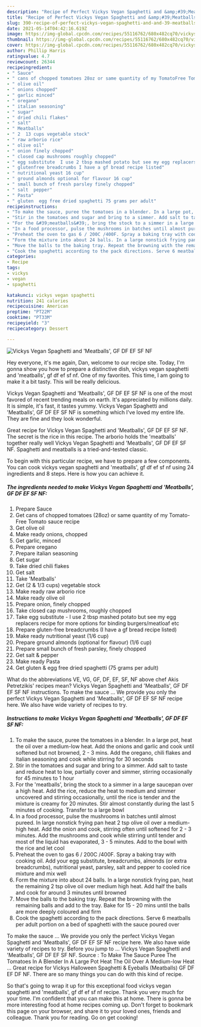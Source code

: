 ```yaml
---
description: "Recipe of Perfect Vickys Vegan Spaghetti and &amp;#39;Meatballs&amp;#39;, GF DF EF SF NF"
title: "Recipe of Perfect Vickys Vegan Spaghetti and &amp;#39;Meatballs&amp;#39;, GF DF EF SF NF"
slug: 390-recipe-of-perfect-vickys-vegan-spaghetti-and-and-39-meatballs-and-39-gf-df-ef-sf-nf
date: 2021-05-14T04:42:16.619Z
image: https://img-global.cpcdn.com/recipes/55116762/680x482cq70/vickys-vegan-spaghetti-and-meatballs-gf-df-ef-sf-nf-recipe-main-photo.jpg
thumbnail: https://img-global.cpcdn.com/recipes/55116762/680x482cq70/vickys-vegan-spaghetti-and-meatballs-gf-df-ef-sf-nf-recipe-main-photo.jpg
cover: https://img-global.cpcdn.com/recipes/55116762/680x482cq70/vickys-vegan-spaghetti-and-meatballs-gf-df-ef-sf-nf-recipe-main-photo.jpg
author: Phillip Harris
ratingvalue: 4.7
reviewcount: 26344
recipeingredient:
- " Sauce"
- " cans of chopped tomatoes 28oz or same quantity of my TomatoFree Tomato sauce recipe"
- " olive oil"
- " onions chopped"
- " garlic minced"
- " oregano"
- " italian seasoning"
- " sugar"
- " dried chili flakes"
- " salt"
- " Meatballs"
- " 2  13 cups vegetable stock"
- " raw arborio rice"
- " olive oil"
- " onion finely chopped"
- " closed cap mushrooms roughly chopped"
- " egg substitute  I use 2 tbsp mashed potato but see my egg replacers recipe for more options for binding burgersmeatloaf etc"
- " glutenfree breadcrumbs I have a gf bread recipe listed"
- " nutritional yeast 16 cup"
- " ground almonds optional for flavour 16 cup"
- " small bunch of fresh parsley finely chopped"
- " salt  pepper"
- " Pasta"
- " gluten  egg free dried spaghetti 75 grams per adult"
recipeinstructions:
- "To make the sauce, puree the tomatoes in a blender. In a large pot, heat the oil over a medium-low heat. Add the onions and garlic and cook until softened but not browned, 2 - 3 mins. Add the oregano, chili flakes and Italian seasoning and cook while stirring for 30 seconds"
- "Stir in the tomatoes and sugar and bring to a simmer. Add salt to taste and reduce heat to low, partially cover and simmer, stirring occasionally for 45 minutes to 1 hour"
- "For the &#39;meatballs&#39;, bring the stock to a simmer in a large saucepan over a high heat. Add the rice, reduce the heat to medium and simmer uncovered and stirring occasionally, until the rice is tender and the mixture is creamy for 20 minutes. Stir almost constantly during the last 5 minutes of cooking. Transfer to a large bowl"
- "In a food processor, pulse the mushrooms in batches until almost pureed. In large nonstick frying pan heat 2 tsp olive oil over a medium-high heat. Add the onion and cook, stirring often until softened for 2 - 3 minutes. Add the mushrooms and cook while stirring until tender and most of the liquid has evaporated, 3 - 5 minutes. Add to the bowl with the rice and let cool"
- "Preheat the oven to gas 6 / 200C /400F. Spray a baking tray with cooking oil. Add your egg substitute, breadcrumbs, almonds (or extra breadcrumbs), nutritional yeast, parsley, salt and pepper to cooled rice mixture and mix well"
- "Form the mixture into about 24 balls. In a large nonstick frying pan, heat the remaining 2 tsp olive oil over medium high heat. Add half the balls and cook for around 3 minutes until browned"
- "Move the balls to the baking tray. Repeat the browning with the remaining balls and add to the tray. Bake for 15 - 20 mins until the balls are more deeply coloured and firm"
- "Cook the spaghetti according to the pack directions. Serve 6 meatballs per adult portion on a bed of spaghetti with the sauce poured over"
categories:
- Recipe
tags:
- vickys
- vegan
- spaghetti

katakunci: vickys vegan spaghetti 
nutrition: 241 calories
recipecuisine: American
preptime: "PT22M"
cooktime: "PT33M"
recipeyield: "3"
recipecategory: Dessert

---
```



![Vickys Vegan Spaghetti and &#39;Meatballs&#39;, GF DF EF SF NF](https://img-global.cpcdn.com/recipes/55116762/680x482cq70/vickys-vegan-spaghetti-and-meatballs-gf-df-ef-sf-nf-recipe-main-photo.jpg)

Hey everyone, it's me again, Dan, welcome to our recipe site. Today, I'm gonna show you how to prepare a distinctive dish, vickys vegan spaghetti and &#39;meatballs&#39;, gf df ef sf nf. One of my favorites. This time, I am going to make it a bit tasty. This will be really delicious.

Vickys Vegan Spaghetti and &#39;Meatballs&#39;, GF DF EF SF NF is one of the most favored of recent trending meals on earth. It's appreciated by millions daily. It is simple, it's fast, it tastes yummy. Vickys Vegan Spaghetti and &#39;Meatballs&#39;, GF DF EF SF NF is something which I've loved my entire life. They are fine and they look wonderful.

Great recipe for Vickys Vegan Spaghetti and &#39;Meatballs&#39;, GF DF EF SF NF. The secret is the rice in this recipe. The arborio holds the &#39;meatballs&#39; together really well Vickys Vegan Spaghetti and &#39;Meatballs&#39;, GF DF EF SF NF. Spaghetti and meatballs is a tried-and-tested classic.


To begin with this particular recipe, we have to prepare a few components. You can cook vickys vegan spaghetti and &#39;meatballs&#39;, gf df ef sf nf using 24 ingredients and 8 steps. Here is how you can achieve it.

<!--inarticleads1-->

##### The ingredients needed to make Vickys Vegan Spaghetti and &#39;Meatballs&#39;, GF DF EF SF NF:

1. Prepare  Sauce
1. Get  cans of chopped tomatoes (28oz) or same quantity of my Tomato-Free Tomato sauce recipe
1. Get  olive oil
1. Make ready  onions, chopped
1. Get  garlic, minced
1. Prepare  oregano
1. Prepare  italian seasoning
1. Get  sugar
1. Take  dried chili flakes
1. Get  salt
1. Take  &#39;Meatballs&#39;
1. Get  (2 &amp; 1/3 cups) vegetable stock
1. Make ready  raw arborio rice
1. Make ready  olive oil
1. Prepare  onion, finely chopped
1. Take  closed cap mushrooms, roughly chopped
1. Take  egg substitute - I use 2 tbsp mashed potato but see my egg replacers recipe for more options for binding burgers/meatloaf etc
1. Prepare  gluten-free breadcrumbs (I have a gf bread recipe listed)
1. Make ready  nutritional yeast (1/6 cup)
1. Prepare  ground almonds (optional for flavour) (1/6 cup)
1. Prepare  small bunch of fresh parsley, finely chopped
1. Get  salt &amp; pepper
1. Make ready  Pasta
1. Get  gluten &amp; egg free dried spaghetti (75 grams per adult)


What do the abbreviations VE, VG, GF, DF, EF, SF, NF above chef Akis Petretzikis&#39; recipes mean? Vickys Vegan Spaghetti and &#39;Meatballs&#39;, GF DF EF SF NF instructions. To make the sauce … We provide you only the perfect Vickys Vegan Spaghetti and &#39;Meatballs&#39;, GF DF EF SF NF recipe here. We also have wide variety of recipes to try. 

<!--inarticleads2-->

##### Instructions to make Vickys Vegan Spaghetti and &#39;Meatballs&#39;, GF DF EF SF NF:

1. To make the sauce, puree the tomatoes in a blender. In a large pot, heat the oil over a medium-low heat. Add the onions and garlic and cook until softened but not browned, 2 - 3 mins. Add the oregano, chili flakes and Italian seasoning and cook while stirring for 30 seconds
1. Stir in the tomatoes and sugar and bring to a simmer. Add salt to taste and reduce heat to low, partially cover and simmer, stirring occasionally for 45 minutes to 1 hour
1. For the &#39;meatballs&#39;, bring the stock to a simmer in a large saucepan over a high heat. Add the rice, reduce the heat to medium and simmer uncovered and stirring occasionally, until the rice is tender and the mixture is creamy for 20 minutes. Stir almost constantly during the last 5 minutes of cooking. Transfer to a large bowl
1. In a food processor, pulse the mushrooms in batches until almost pureed. In large nonstick frying pan heat 2 tsp olive oil over a medium-high heat. Add the onion and cook, stirring often until softened for 2 - 3 minutes. Add the mushrooms and cook while stirring until tender and most of the liquid has evaporated, 3 - 5 minutes. Add to the bowl with the rice and let cool
1. Preheat the oven to gas 6 / 200C /400F. Spray a baking tray with cooking oil. Add your egg substitute, breadcrumbs, almonds (or extra breadcrumbs), nutritional yeast, parsley, salt and pepper to cooled rice mixture and mix well
1. Form the mixture into about 24 balls. In a large nonstick frying pan, heat the remaining 2 tsp olive oil over medium high heat. Add half the balls and cook for around 3 minutes until browned
1. Move the balls to the baking tray. Repeat the browning with the remaining balls and add to the tray. Bake for 15 - 20 mins until the balls are more deeply coloured and firm
1. Cook the spaghetti according to the pack directions. Serve 6 meatballs per adult portion on a bed of spaghetti with the sauce poured over


To make the sauce … We provide you only the perfect Vickys Vegan Spaghetti and &#39;Meatballs&#39;, GF DF EF SF NF recipe here. We also have wide variety of recipes to try. Before you jump to … Vickys Vegan Spaghetti and &#39;Meatballs&#39;, GF DF EF SF NF. Source : To Make The Sauce Puree The Tomatoes In A Blender In A Large Pot Heat The Oil Over A Medium-low Heat … Great recipe for Vickys Halloween Spaghetti &amp; Eyeballs (Meatballs) GF DF EF DF NF. There are so many things you can do with this kind of recipe. 

So that's going to wrap it up for this exceptional food vickys vegan spaghetti and &#39;meatballs&#39;, gf df ef sf nf recipe. Thank you very much for your time. I'm confident that you can make this at home. There is gonna be more interesting food at home recipes coming up. Don't forget to bookmark this page on your browser, and share it to your loved ones, friends and colleague. Thank you for reading. Go on get cooking!
